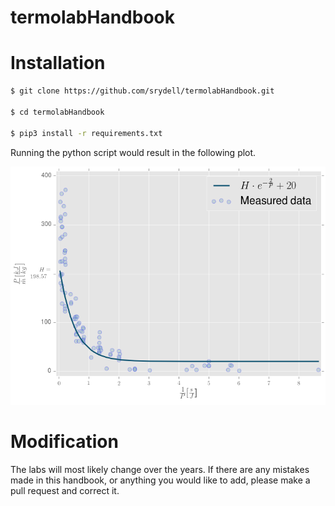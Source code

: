 # termolabHandbook

# Installation

```bash
$ git clone https://github.com/srydell/termolabHandbook.git

$ cd termolabHandbook

$ pip3 install -r requirements.txt
```

Running the python script would result in the following plot.

![alt text](./figures/nitrogenEnthalpy.png)

# Modification

The labs will most likely change over the years. If there are any mistakes made in this handbook, or anything you would like to add, please make a pull request and correct it.
